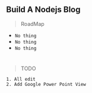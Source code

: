 ## Build A Nodejs Blog ##
> RoadMap <br>

-  `No thing`
-  `No thing`
-  `No thing`

#

> TODO <br>
 
`1. All edit  `<br>
`2. Add Google Power Point View `<br>


